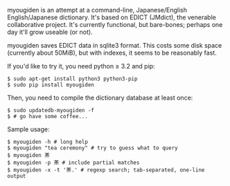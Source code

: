 myougiden is an attempt at a command-line, Japanese/English
English/Japanese dictionary.  It's based on EDICT (JMdict), the
venerable collaborative project.  It's currently functional, but
bare-bones; perhaps one day it'll grow useable (or not).

myougiden saves EDICT data in sqlite3 format. This costs some disk
space (currently about 50MiB), but with indexes, it seems to be
reasonably fast.

If you'd like to try it, you need python ≥ 3.2 and pip:

    $ sudo apt-get install python3 python3-pip
    $ sudo pip install myougiden

Then, you need to compile the dictionary database at least once:

    $ sudo updatedb-myougiden -f
    $ # go have some coffee...

Sample usage:

    $ myougiden -h # long help
    $ myougiden "tea ceremony" # try to guess what to query
    $ myougiden 茶
    $ myougiden -p 茶 # include partial matches
    $ myougiden -x -t '茶.' # regexp search; tab-separated, one-line output

